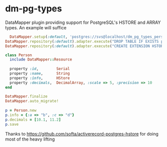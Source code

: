 # dm-pg-types

DataMapper plugin providing support for PostgreSQL's HSTORE and ARRAY types. An example will suffice

```ruby
  DataMapper.setup(:default, 'postgres://svs@localhost/dm_pg_types_person')
DataMapper.repository(:default).adapter.execute("DROP TABLE IF EXISTS people")
DataMapper.repository(:default).adapter.execute("CREATE EXTENSION HSTORE")

class Person
  include DataMapper::Resource
      
  property :id,        Serial
  property :name,      String
  property :info,      HStore
  property :decimals,  DecimalArray, :scale => 5, :precision => 10
end
    
DataMapper.finalize
DataMapper.auto_migrate!
    
p = Person.new
p.info = {:a => "b", :c => "d"}
p.decimals = [10.1, 11.2]
p.save

```

Thanks to https://github.com/softa/activerecord-postgres-hstore for doing most of the heavy lifting

